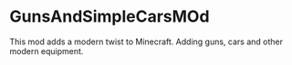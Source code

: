# GunsAndSimpleCarsMOd
This mod adds a modern twist to Minecraft. Adding guns, cars and other modern equipment.
